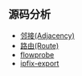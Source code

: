 ## 源码分析

* [邻接(Adjacency)](https://github.com/penybai/vpp-docs/blob/master/Source-Code-Analysis/Adjacency.md)
* [路由(Route)](https://github.com/penybai/vpp-docs/blob/master/Source-Code-Analysis/Route.md)
* [flowprobe](https://github.com/penybai/vpp-docs/blob/master/Source-Code-Analysis/flowprobe.md)
* [ipfix-export](https://github.com/penybai/vpp-docs/blob/master/Source-Code-Analysis/ipfix-export.md)